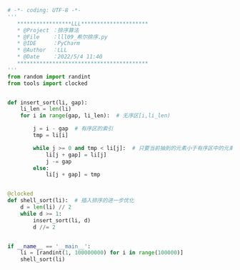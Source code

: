 
<BlogInfo id="1364" title="10.希尔排序" author="白日梦想猿" pv=0 read_times=0 pre_cost_time="0分47秒" category="排序算法" tag_list="['排序算法']" create_time="2022.05.04 11:40:54" update_time="2022.05.07 09:46:20" />

```python
# -*- coding: UTF-8 -*-
'''
   *****************LLL*********************
   * @Project ：排序算法                       
   * @File    ：lll09_希尔排序.py                  
   * @IDE     ：PyCharm             
   * @Author  ：LLL                         
   * @Date    ：2022/5/4 11:40             
   *****************************************
'''
from random import randint
from tools import clocked


def insert_sort(li, gap):
    li_len = len(li)
    for i in range(gap, li_len):  # 无序区[i,li_len)

        j = i - gap  # 有序区的索引
        tmp = li[i]

        while j >= 0 and tmp < li[j]:  # 只要当前抽到的元素小于有序区中的元素，有效区中的元素就后移gap位
            li[j + gap] = li[j]
            j -= gap
        else:
            li[j + gap] = tmp


@clocked
def shell_sort(li):  # 插入排序的进一步优化
    d = len(li) // 2
    while d >= 1:
        insert_sort(li, d)
        d //= 2


if __name__ == '__main__':
    li = [randint(1, 100000000) for i in range(100000)]
    shell_sort(li)

```
